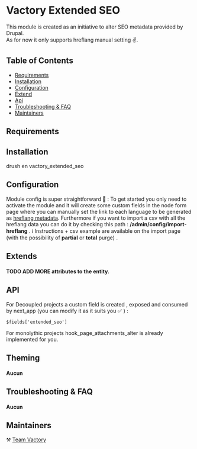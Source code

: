 

# Vactory Extended SEO
This module is created as an initiative to alter SEO metadata provided by Drupal.  
As for now it only supports hreflang manual setting ✌️.
## Table of Contents

* [Requirements](#requirements)
* [Installation](#installation)
* [Configuration](#configuration)
* [Extend](#extend)
* [Api](#api)
* [Troubleshooting & FAQ](#troubleshooting-faq)
* [Maintainers](#maintainers)

## Requirements



## Installation

drush en vactory_extended_seo

## Configuration
Module config is super straightforward 💯 :
To get started you only need to activate the module and it will create some custom fields in the node form page where you can   manually set the link to each language to be generated as [hreflang metadata](https://ahrefs.com/blog/hreflang-tags/).
Furthermore if you want to import a csv with all the hreflang data you can do it by checking this path : **/admin/config/import-hreflang** .
ℹ️ Instructions + csv example are available on the import page (with the possibility of **partial** or **total** purge) .


## Extends

#### TODO ADD MORE attributes to the entity.

## API
For Decoupled projects a custom field is created , exposed and consumed by next_app (you can modify it as it suits you ✅ ) :

    $fields['extended_seo']
For monolythic projects hook_page_attachments_alter is already implemented for you.

## Theming

#### Aucun

## Troubleshooting & FAQ

#### Aucun

## Maintainers

⚒️ [Team Vactory](http://void.fr/fr)